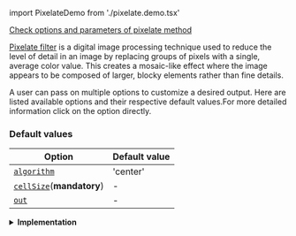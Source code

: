 import PixelateDemo from './pixelate.demo.tsx'

[Check options and parameters of pixelate method](https://image-js.github.io/image-js-typescript/classes/Image.html#pixelate 'github.io link')

[Pixelate filter](https://en.wikipedia.org/wiki/Pixelization 'Wikipedia link on pixelization concept') is a digital image processing technique used to reduce the level of detail in an image by replacing groups of pixels with a single, average color value. This creates a mosaic-like effect where the image appears to be composed of larger, blocky elements rather than fine details.

<PixelateDemo />

A user can pass on multiple options to customize a desired output. Here are listed available options and their respective default values.For more detailed information click on the option directly.

### Default values

| Option                                                                                                               | Default value |
| -------------------------------------------------------------------------------------------------------------------- | ------------- |
| [`algorithm`](https://image-js.github.io/image-js-typescript/interfaces/PixelateOptions.html#algorithm)              | 'center'      |
| [`cellSize`](https://image-js.github.io/image-js-typescript/interfaces/PixelateOptions.html#cellSize)(**mandatory**) | -             |
| [`out`](https://image-js.github.io/image-js-typescript/interfaces/PixelateOptions.html#out)                          | -             |

<details><summary><b>Implementation</b></summary>

Here's how a pixelate filter is implemented in ImageJS:

_Grid Division_: The first step is to divide the image into a grid of cells. Each cell will represent a block of pixels that will be replaced by a single color in the pixelated version.The size of the grid cells determines the degree of pixelation. Larger grid cells create a more pronounced pixelation effect.

_Color Sampling_: Within each grid cell, the filter samples the colors of the pixels contained in that cell. It can sample it in different algorithms, depending on what the user wants and what algorithm options it chooses.

_Color Replacement_: After obtaining the color for each grid cell, the filter replaces the color of all the pixels within that cell with the calculated sampling color. This effectively reduces the amount of color variation within each cell, resulting in a blocky appearance.

Since each grid cell now represents a larger area of the original image, the fine details are lost, and the image appears pixelated or mosaic-like.

</details>

